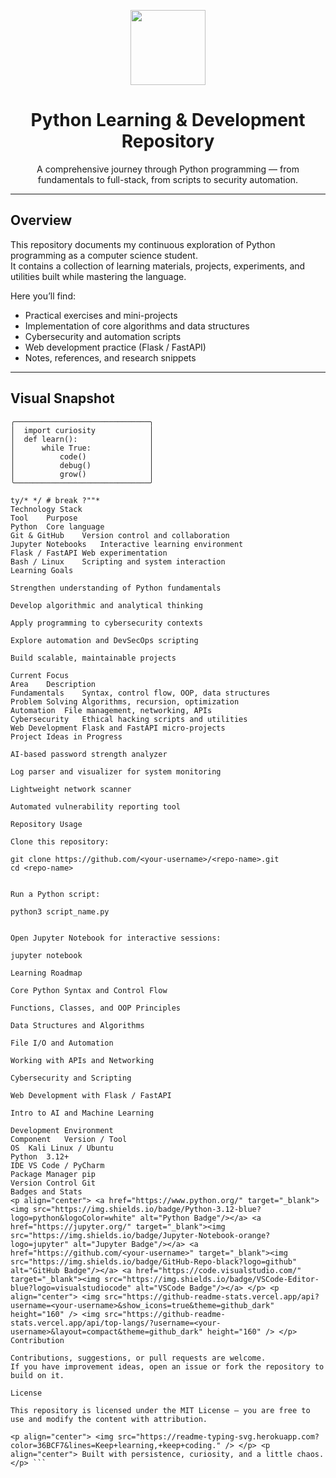 <!-- Banner -->
<p align="center">
  <img src="https://raw.githubusercontent.com/PKief/vscode-material-icon-theme/main/images/python-logo.png" width="120"/>
</p>

<h1 align="center">Python Learning & Development Repository</h1>

<p align="center">
  A comprehensive journey through Python programming — from fundamentals to full-stack, from scripts to security automation.
</p>

---

## Overview

This repository documents my continuous exploration of Python programming as a computer science student.  
It contains a collection of learning materials, projects, experiments, and utilities built while mastering the language.

Here you’ll find:
- Practical exercises and mini-projects  
- Implementation of core algorithms and data structures  
- Cybersecurity and automation scripts  
- Web development practice (Flask / FastAPI)  
- Notes, references, and research snippets  

---

## Visual Snapshot

```text
╭──────────────────────────────╮
│  import curiosity            │
│  def learn():                │
│      while True:             │
│          code()              │
│          debug()             │
│          grow()              │
╰──────────────────────────────╯

ty/* */ # break ?""*
Technology Stack
Tool	Purpose
Python	Core language
Git & GitHub	Version control and collaboration
Jupyter Notebooks	Interactive learning environment
Flask / FastAPI	Web experimentation
Bash / Linux	Scripting and system interaction
Learning Goals

Strengthen understanding of Python fundamentals

Develop algorithmic and analytical thinking

Apply programming to cybersecurity contexts

Explore automation and DevSecOps scripting

Build scalable, maintainable projects

Current Focus
Area	Description
Fundamentals	Syntax, control flow, OOP, data structures
Problem Solving	Algorithms, recursion, optimization
Automation	File management, networking, APIs
Cybersecurity	Ethical hacking scripts and utilities
Web Development	Flask and FastAPI micro-projects
Project Ideas in Progress

AI-based password strength analyzer

Log parser and visualizer for system monitoring

Lightweight network scanner

Automated vulnerability reporting tool

Repository Usage

Clone this repository:

git clone https://github.com/<your-username>/<repo-name>.git
cd <repo-name>


Run a Python script:

python3 script_name.py


Open Jupyter Notebook for interactive sessions:

jupyter notebook

Learning Roadmap

Core Python Syntax and Control Flow

Functions, Classes, and OOP Principles

Data Structures and Algorithms

File I/O and Automation

Working with APIs and Networking

Cybersecurity and Scripting

Web Development with Flask / FastAPI

Intro to AI and Machine Learning

Development Environment
Component	Version / Tool
OS	Kali Linux / Ubuntu
Python	3.12+
IDE	VS Code / PyCharm
Package Manager	pip
Version Control	Git
Badges and Stats
<p align="center"> <a href="https://www.python.org/" target="_blank"><img src="https://img.shields.io/badge/Python-3.12-blue?logo=python&logoColor=white" alt="Python Badge"/></a> <a href="https://jupyter.org/" target="_blank"><img src="https://img.shields.io/badge/Jupyter-Notebook-orange?logo=jupyter" alt="Jupyter Badge"/></a> <a href="https://github.com/<your-username>" target="_blank"><img src="https://img.shields.io/badge/GitHub-Repo-black?logo=github" alt="GitHub Badge"/></a> <a href="https://code.visualstudio.com/" target="_blank"><img src="https://img.shields.io/badge/VSCode-Editor-blue?logo=visualstudiocode" alt="VSCode Badge"/></a> </p> <p align="center"> <img src="https://github-readme-stats.vercel.app/api?username=<your-username>&show_icons=true&theme=github_dark" height="160" /> <img src="https://github-readme-stats.vercel.app/api/top-langs/?username=<your-username>&layout=compact&theme=github_dark" height="160" /> </p>
Contribution

Contributions, suggestions, or pull requests are welcome.
If you have improvement ideas, open an issue or fork the repository to build on it.

License

This repository is licensed under the MIT License — you are free to use and modify the content with attribution.

<p align="center"> <img src="https://readme-typing-svg.herokuapp.com?color=36BCF7&lines=Keep+learning,+keep+coding." /> </p> <p align="center"> Built with persistence, curiosity, and a little chaos. </p> ```
